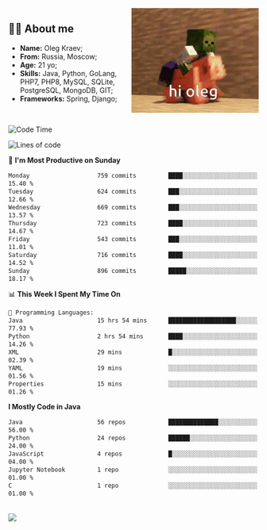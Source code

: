 <img align="right" height="211" width="256" src="res/hi-oleg.gif">
<div>
	<h2>👨‍💻 About me</h2>
	<ul align="left">
	    <li><strong>Name:</strong> Oleg Kraev;</li>
	    <li><strong>From:</strong> Russia, Moscow;</li>
	    <li><strong>Age:</strong> 21 yo;</li>
	    <li><strong>Skills:</strong> Java, Python, GoLang, PHP7, PHP8, MySQL, SQLite, PostgreSQL, MongoDB, GIT;</li>
	    <li><strong>Frameworks:</strong> Spring, Django;</li>
	</ul>
</div>
<br>

<!--START_SECTION:waka-->
![Code Time](http://img.shields.io/badge/Code%20Time-1%2C111%20hrs%2054%20mins-blue)

![Lines of code](https://img.shields.io/badge/From%20Hello%20World%20I%27ve%20Written-1.9%20million%20lines%20of%20code-blue)

📅 **I'm Most Productive on Sunday** 

```text
Monday                   759 commits         ████░░░░░░░░░░░░░░░░░░░░░   15.40 % 
Tuesday                  624 commits         ███░░░░░░░░░░░░░░░░░░░░░░   12.66 % 
Wednesday                669 commits         ███░░░░░░░░░░░░░░░░░░░░░░   13.57 % 
Thursday                 723 commits         ████░░░░░░░░░░░░░░░░░░░░░   14.67 % 
Friday                   543 commits         ███░░░░░░░░░░░░░░░░░░░░░░   11.01 % 
Saturday                 716 commits         ████░░░░░░░░░░░░░░░░░░░░░   14.52 % 
Sunday                   896 commits         █████░░░░░░░░░░░░░░░░░░░░   18.17 % 
```


📊 **This Week I Spent My Time On** 

```text
💬 Programming Languages: 
Java                     15 hrs 54 mins      ███████████████████░░░░░░   77.93 % 
Python                   2 hrs 54 mins       ████░░░░░░░░░░░░░░░░░░░░░   14.26 % 
XML                      29 mins             █░░░░░░░░░░░░░░░░░░░░░░░░   02.39 % 
YAML                     19 mins             ░░░░░░░░░░░░░░░░░░░░░░░░░   01.56 % 
Properties               15 mins             ░░░░░░░░░░░░░░░░░░░░░░░░░   01.26 % 
```

**I Mostly Code in Java** 

```text
Java                     56 repos            ██████████████░░░░░░░░░░░   56.00 % 
Python                   24 repos            ██████░░░░░░░░░░░░░░░░░░░   24.00 % 
JavaScript               4 repos             █░░░░░░░░░░░░░░░░░░░░░░░░   04.00 % 
Jupyter Notebook         1 repo              ░░░░░░░░░░░░░░░░░░░░░░░░░   01.00 % 
C                        1 repo              ░░░░░░░░░░░░░░░░░░░░░░░░░   01.00 % 
```




<!--END_SECTION:waka-->

<br>
<img align="center" src="https://wakatime.com/share/@hteppl/18a68a4e-e1fb-41eb-b9f2-e999d76b9bac.svg">
